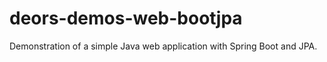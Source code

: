 # deors-demos-web-bootjpa

Demonstration of a simple Java web application with Spring Boot and JPA.
